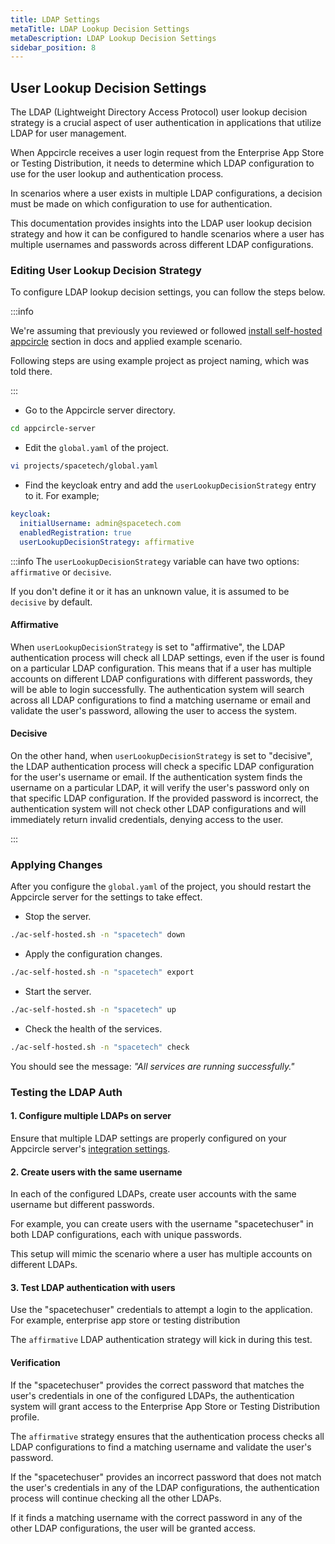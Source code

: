 ```yaml
---
title: LDAP Settings
metaTitle: LDAP Lookup Decision Settings
metaDescription: LDAP Lookup Decision Settings
sidebar_position: 8
---
```


## User Lookup Decision Settings

The LDAP (Lightweight Directory Access Protocol) user lookup decision strategy is a crucial aspect of user authentication in applications that utilize LDAP for user management.

When Appcircle receives a user login request from the Enterprise App Store or Testing Distribution, it needs to determine which LDAP configuration to use for the user lookup and authentication process.

In scenarios where a user exists in multiple LDAP configurations, a decision must be made on which configuration to use for authentication.

This documentation provides insights into the LDAP user lookup decision strategy and how it can be configured to handle scenarios where a user has multiple usernames and passwords across different LDAP configurations.

### Editing User Lookup Decision Strategy

To configure LDAP lookup decision settings, you can follow the steps below.

:::info

We're assuming that previously you reviewed or followed [install self-hosted appcircle](../install-server/docker.md#3-configure) section in docs and applied example scenario.

Following steps are using example project as project naming, which was told there.

:::

- Go to the Appcircle server directory.

```bash
cd appcircle-server
```

- Edit the `global.yaml` of the project.

```bash
vi projects/spacetech/global.yaml
```

- Find the keycloak entry and add the `userLookupDecisionStrategy` entry to it. For example;

```yaml
keycloak:
  initialUsername: admin@spacetech.com
  enabledRegistration: true
  userLookupDecisionStrategy: affirmative
```

:::info
The `userLookupDecisionStrategy` variable can have two options: `affirmative` or `decisive`.

If you don't define it or it has an unknown value, it is assumed to be `decisive` by default.

#### Affirmative

When `userLookupDecisionStrategy` is set to "affirmative", the LDAP authentication process will check all LDAP settings, even if the user is found on a particular LDAP configuration. This means that if a user has multiple accounts on different LDAP configurations with different passwords, they will be able to login successfully. The authentication system will search across all LDAP configurations to find a matching username or email and validate the user's password, allowing the user to access the system.

#### Decisive

On the other hand, when `userLookupDecisionStrategy` is set to "decisive", the LDAP authentication process will check a specific LDAP configuration for the user's username or email. If the authentication system finds the username on a particular LDAP, it will verify the user's password only on that specific LDAP configuration. If the provided password is incorrect, the authentication system will not check other LDAP configurations and will immediately return invalid credentials, denying access to the user.

:::

### Applying Changes

After you configure the `global.yaml` of the project, you should restart the Appcircle server for the settings to take effect.

- Stop the server.

```bash
./ac-self-hosted.sh -n "spacetech" down
```

- Apply the configuration changes.

```bash
./ac-self-hosted.sh -n "spacetech" export
```

- Start the server.

```bash
./ac-self-hosted.sh -n "spacetech" up
```

- Check the health of the services.

```bash
./ac-self-hosted.sh -n "spacetech" check
```

You should see the message: _"All services are running successfully."_

### Testing the LDAP Auth

#### 1. Configure multiple LDAPs on server

Ensure that multiple LDAP settings are properly configured on your Appcircle server's [integration settings](../../account/sso-ldap-login.md).

#### 2. Create users with the same username

In each of the configured LDAPs, create user accounts with the same username but different passwords.

For example, you can create users with the username "spacetechuser" in both LDAP configurations, each with unique passwords.

This setup will mimic the scenario where a user has multiple accounts on different LDAPs.

#### 3. Test LDAP authentication with users

Use the "spacetechuser" credentials to attempt a login to the application. For example, enterprise app store or testing distribution

The `affirmative` LDAP authentication strategy will kick in during this test.

#### Verification

If the "spacetechuser" provides the correct password that matches the user's credentials in one of the configured LDAPs, the authentication system will grant access to the Enterprise App Store or Testing Distribution profile.

The `affirmative` strategy ensures that the authentication process checks all LDAP configurations to find a matching username and validate the user's password.

If the "spacetechuser" provides an incorrect password that does not match the user's credentials in any of the LDAP configurations, the authentication process will continue checking all the other LDAPs.

If it finds a matching username with the correct password in any of the other LDAP configurations, the user will be granted access.
